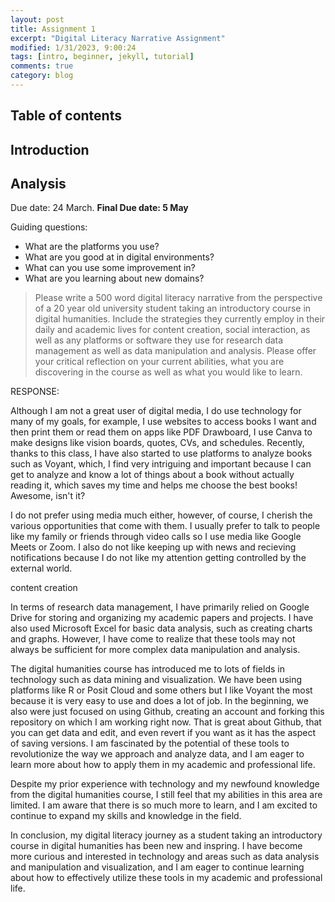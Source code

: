 ```yaml
---
layout: post
title: Assignment 1
excerpt: "Digital Literacy Narrative Assignment"
modified: 1/31/2023, 9:00:24
tags: [intro, beginner, jekyll, tutorial]
comments: true
category: blog
---
```

## Table of contents
## Introduction
## Analysis


Due date: 24 March.
**Final Due date: 5 May**

Guiding questions: 
- What are the platforms you use?
- What are you good at in digital environments? 
- What can you use some improvement in? 
- What are you learning about new domains? 

> Please write a 500 word digital literacy narrative from the perspective of a 20 year old university student taking an introductory course in digital humanities. Include the strategies they currently employ in their daily and academic lives for content creation, social interaction, as well as any platforms or software they use for research data management as well as data manipulation and analysis. Please offer your critical reflection on your current abilities, what you are discovering in the course as well as what you would like to learn.

RESPONSE:

Although I am not a great user of digital media, I do use technology for many of my goals, for example, I use websites to access books I want and then print them or read them on apps like PDF Drawboard, I use Canva to make designs like vision boards, quotes, CVs, and schedules. 
Recently, thanks to this class, I have also started to use platforms to analyze books such as Voyant, which, I find very intriguing and important because I can get to analyze and know a lot of things about a book without actually reading it, which saves my time and helps me choose the best books! Awesome, isn't it? 

I do not prefer using media much either, however, of course, I cherish the various opportunities that come with them. I usually prefer to talk to people like my family or friends through video calls so I use media like Google Meets or Zoom. I also do not like keeping up with news and recieving notifications because I do not like my attention getting controlled by the external world. 

content creation

In terms of research data management, I have primarily relied on Google Drive for storing and organizing my academic papers and projects. I have also used Microsoft Excel for basic data analysis, such as creating charts and graphs. However, I have come to realize that these tools may not always be sufficient for more complex data manipulation and analysis.

The digital humanities course has introduced me to lots of fields in technology such as data mining and visualization. We have been using platforms like R or Posit Cloud and some others but I like Voyant the most because it is very easy to use and does a lot of job. In the beginning, we also were just focused on using Github, creating an account and forking this repository on which I am working right now. That is great about Github, that you can get data and edit, and even revert if you want as it has the aspect of saving versions.
I am fascinated by the potential of these tools to revolutionize the way we approach and analyze data, and I am eager to learn more about how to apply them in my academic and professional life.

Despite my prior experience with technology and my newfound knowledge from the digital humanities course, I still feel that my abilities in this area are limited. I am aware that there is so much more to learn, and I am excited to continue to expand my skills and knowledge in the field.

In conclusion, my digital literacy journey as a student taking an introductory course in digital humanities has been new and inspring. I have become more curious and interested in technology and areas such as data analysis and manipulation and visualization, and I am eager to continue learning about how to effectively utilize these tools in my academic and professional life. 
